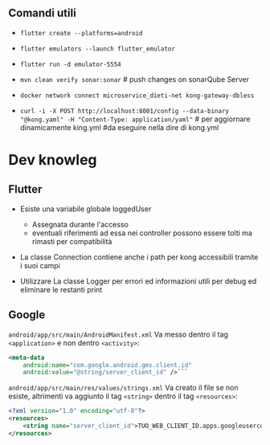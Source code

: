## Comandi utili
- `flutter create --platforms=android`
- `flutter emulators --launch flutter_emulator`
- `flutter run -d emulator-5554`
- `mvn clean verify sonar:sonar` # push changes on sonarQube Server

- `docker network connect microservice_dieti-net kong-gateway-dbless` 

- `curl -i -X POST http://localhost:8001/config --data-binary "@kong.yaml" -H "Content-Type: application/yaml"` # per aggiornare dinamicamente king.yml #da eseguire nella dire di kong.yml

# Dev knowleg

## Flutter
- Esiste una variabile globale loggedUser
  - Assegnata durante l'accesso
  - eventuali riferimenti ad essa nei controller possono essere tolti ma rimasti per compatibilità

- La classe Connection contiene anche i path per kong accessibili tramite i suoi campi

- Utilizzare La classe Logger per errori ed informazioni utili per debug ed eliminare le restanti print

## Google
`android/app/src/main/AndroidManifest.xml`
Va messo dentro il tag `<application>` e non dentro `<activity>`:
```xml
<meta-data
    android:name="com.google.android.gms.client.id"
    android:value="@string/server_client_id" />```

```
`android/app/src/main/res/values/strings.xml`
Va creato il file se non esiste, altrimenti va aggiunto il tag `<string>` dentro il tag `<resources>`:
```xml
<?xml version="1.0" encoding="utf-8"?>
<resources>
    <string name="server_client_id">TUO_WEB_CLIENT_ID.apps.googleusercontent.com</string>
</resources>

```
